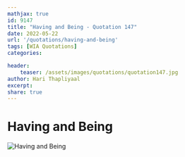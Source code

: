 ```yaml
---
mathjax: true
id: 9147
title: "Having and Being - Quotation 147"
date: 2022-05-22
url: '/quotations/having-and-being'
tags: [WIA Quotations] 
categories: 

header:
    teaser: /assets/images/quotations/quotation147.jpg
author: Hari Thapliyaal 
excerpt:
share: true 
---
```


# Having and Being

![Having and Being](/assets/images/quotations/quotation147.jpg)
